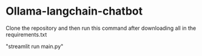 ﻿# Ollama-langchain-chatbot
Clone the repository and then run this command after downloading all in the requirements.txt

"streamlit run main.py"
